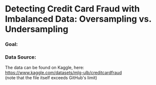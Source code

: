 # Detecting Credit Card Fraud with Imbalanced Data: Oversampling vs. Undersampling

### Goal: 

### Data Source: 
The data can be found on Kaggle, here: https://www.kaggle.com/datasets/mlg-ulb/creditcardfraud <br> 
(note that the file itself exceeds GitHub's limit) <br> 
